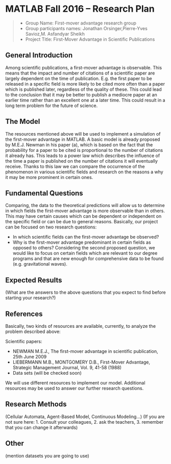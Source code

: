# MATLAB Fall 2016 – Research Plan 


> * Group Name: First-mover advantage research group
> * Group participants names: Jonathan Orsinger,Pierre-Yves Savioz,M. Asfandyar Sheikh
> * Project Title: First-Mover Advantage in Scientific Publications

## General Introduction

Among scientific publications, a first-mover advantage is observable. This means that the impact and number of citations of a scientific paper are largely dependent on the time of publication. E.g. the first paper to be released in a specific field is more likely to be cited more often than a paper which is published later, regardless of the quality of these. This could lead to the conclusion that it may be better to publish a mediocre paper at an earlier time rather than an excellent one at a later time. This could result in a long term problem for the future of science.

## The Model

The resources mentioned above will be used to implement a simulation of the first-mover advantage in MATLAB. A basic model is already proposed by M.E.J. Newman in his paper (a), which is based on the fact that the probability for a paper to be cited is proportional to the number of citations it already has. This leads to a power law which describes the influence of the time a paper is published on the number of citations it will eventually receive. Thanks to this law we can compare the occurrence of the phenomenon in various scientific fields and research on the reasons a why it may be more prominent in certain ones.

## Fundamental Questions

Comparing, the data to the theoretical predictions will allow us to determine in which fields the first-mover advantage is more observable than in others. This may have certain causes which can be dependent or independent on the specific field or can be due to general reasons. Basically, our project can be focused on two research questions:

- In which scientific fields can the first-mover advantage be observed?
- Why is the first-mover advantage predominant in certain fields as opposed to others? Considering the second proposed question, we would like to focus on certain fields which are relevant to our degree programs and that are new enough for comprehensive data to be found (e.g. gravitational waves).


## Expected Results

(What are the answers to the above questions that you expect to find before starting your research?)


## References 

Basically, two kinds of resources are available, currently, to analyze the problem described above:

Scientific papers:
- NEWMAN M.E.J., The first-mover advantage in scientific publication, 25th June 2009
- LIEBERMANN M.B., MONTGOMERY D.B., First-Mover Advantage, Strategic Management Journal, Vol. 9, 41-58 (1988)
- Data sets (will be checked soon)

We will use different resources to implement our model. Additional resources may be used to answer our further research questions.


## Research Methods

(Cellular Automata, Agent-Based Model, Continuous Modeling...) (If you are not sure here: 1. Consult your colleagues, 2. ask the teachers, 3. remember that you can change it afterwards)


## Other

(mention datasets you are going to use)
